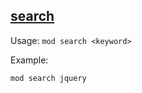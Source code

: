 

## <a href="#search" name="search">search</a>

Usage: `mod search <keyword>`

Example:

```shell
mod search jquery
```
